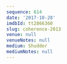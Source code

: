 ```yaml
---
sequence: 614
date: '2017-10-28'
imdbId: tt2866360
slug: coherence-2013
venue: null
venueNotes: null
medium: Shudder
mediumNotes: null
---
```


